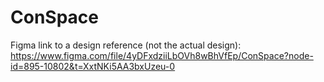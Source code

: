# ConSpace

Figma link to a design reference (not the actual design): https://www.figma.com/file/4yDFxdziiLbOVh8wBhVfEp/ConSpace?node-id=895-10802&t=XxtNKi5AA3bxUzeu-0
